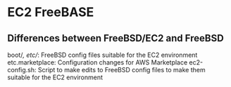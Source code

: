# EC2 FreeBASE

## Differences between FreeBSD/EC2 and FreeBSD

boot/*, etc/*:   FreeBSD config files suitable for the EC2 environment
etc.marketplace: Configuration changes for AWS Marketplace
ec2-config.sh:   Script to make edits to FreeBSD config files to make
                 them suitable for the EC2 environment
